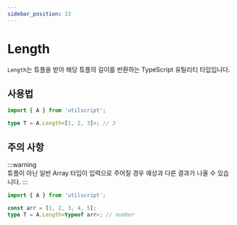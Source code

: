 ```yaml
---
sidebar_position: 13
---
```


# Length

`Length`는 튜플을 받아 해당 튜플의 길이를 반환하는 TypeScript 유틸리티 타입입니다.

## 사용법

```ts
import { A } from 'utilscript';

type T = A.Length<[1, 2, 3]>; // 3
```

## 주의 사항

:::warning  
튜플이 아닌 일반 Array 타입이 입력으로 주어질 경우 예상과 다른 결과가 나올 수 있습니다.
:::

```ts
import { A } from 'utilscript';

const arr = [1, 2, 3, 4, 5];
type T = A.Length<typeof arr>; // number
```
